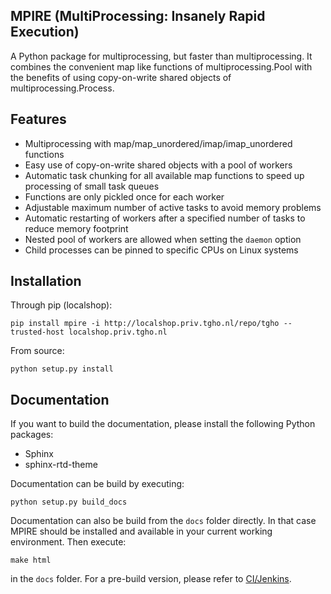 MPIRE (MultiProcessing: Insanely Rapid Execution)
-------------------------------------------------

A Python package for multiprocessing, but faster than multiprocessing. It combines the convenient map like functions
of multiprocessing.Pool with the benefits of using copy-on-write shared objects of multiprocessing.Process.

Features
--------

- Multiprocessing with map/map_unordered/imap/imap_unordered functions
- Easy use of copy-on-write shared objects with a pool of workers
- Automatic task chunking for all available map functions to speed up processing of small task queues
- Functions are only pickled once for each worker
- Adjustable maximum number of active tasks to avoid memory problems
- Automatic restarting of workers after a specified number of tasks to reduce memory footprint
- Nested pool of workers are allowed when setting the ``daemon`` option
- Child processes can be pinned to specific CPUs on Linux systems

Installation
------------

Through pip (localshop):

```
pip install mpire -i http://localshop.priv.tgho.nl/repo/tgho --trusted-host localshop.priv.tgho.nl
```

From source:

```
python setup.py install
```

Documentation
-------------

If you want to build the documentation, please install the following Python packages:

 * Sphinx
 * sphinx-rtd-theme

Documentation can be build by executing:

```
python setup.py build_docs
```

Documentation can also be build from the ``docs`` folder directly. In that case MPIRE should be installed and available
in your current working environment. Then execute:

```
make html
```

in the ``docs`` folder. For a pre-build version, please refer to
[CI/Jenkins](http://ci:8080/job/Attic/job/mpire/Documentation/).
